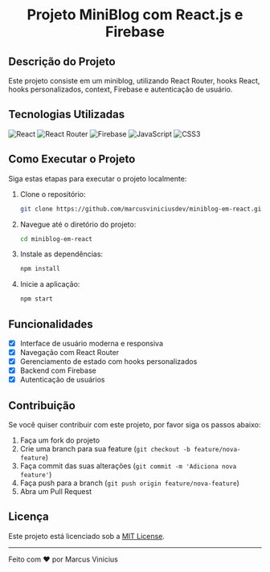 
# <div align="center">Projeto MiniBlog com React.js e Firebase</div>

## Descrição do Projeto

Este projeto consiste em um miniblog, utilizando React Router, hooks React, hooks personalizados, context, Firebase e autenticação de usuário.

## Tecnologias Utilizadas

![React](https://img.shields.io/badge/React-20232A?style=for-the-badge&logo=react&logoColor=61DAFB)
![React Router](https://img.shields.io/badge/React_Router-CA4245?style=for-the-badge&logo=react-router&logoColor=white)
![Firebase](https://img.shields.io/badge/Firebase-FFCA28?style=for-the-badge&logo=firebase&logoColor=black)
![JavaScript](https://img.shields.io/badge/JavaScript-323330?style=for-the-badge&logo=javascript&logoColor=F7DF1E)
![CSS3](https://img.shields.io/badge/CSS3-1572B6?style=for-the-badge&logo=css3&logoColor=white)

## Como Executar o Projeto

Siga estas etapas para executar o projeto localmente:

1. Clone o repositório:
   ```bash
   git clone https://github.com/marcusviniciusdev/miniblog-em-react.git
   ```

2. Navegue até o diretório do projeto:
   ```bash
   cd miniblog-em-react
   ```

3. Instale as dependências:
   ```bash
   npm install
   ```

4. Inicie a aplicação:
   ```bash
   npm start
   ```

## Funcionalidades

- [x] Interface de usuário moderna e responsiva
- [x] Navegação com React Router
- [x] Gerenciamento de estado com hooks personalizados
- [x] Backend com Firebase
- [x] Autenticação de usuários

## Contribuição

Se você quiser contribuir com este projeto, por favor siga os passos abaixo:

1. Faça um fork do projeto
2. Crie uma branch para sua feature (`git checkout -b feature/nova-feature`)
3. Faça commit das suas alterações (`git commit -m 'Adiciona nova feature'`)
4. Faça push para a branch (`git push origin feature/nova-feature`)
5. Abra um Pull Request

## Licença

Este projeto está licenciado sob a [MIT License](LICENSE).

---

Feito com ❤️ por Marcus Vinicius
